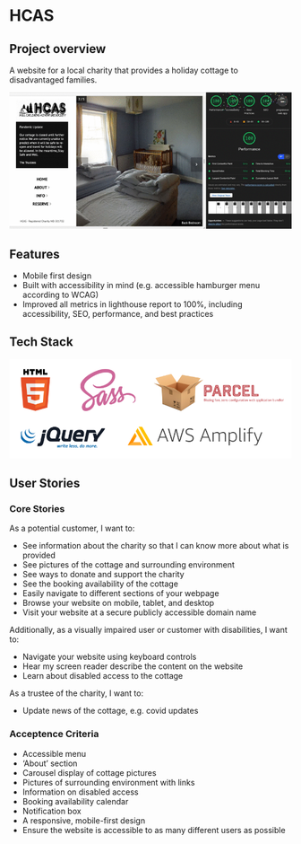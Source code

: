 # HCAS


## Project overview

A website for a local charity that provides a holiday cottage to disadvantaged families.

![demo with lighthouse report](/images/HCAS%20lighthouse%20report.gif)

## Features

- Mobile first design
- Built with accessibility in mind (e.g. accessible hamburger menu according to WCAG)
- Improved all metrics in lighthouse report to 100%, including accessibility, SEO, performance, and best practices

## Tech Stack
<img alt="tech stack" src="./images/tech-stack.png" />

## User Stories

### Core Stories

As a potential customer, I want to:

- See information about the charity so that I can know more about what is provided
- See pictures of the cottage and surrounding environment
- See ways to donate and support the charity
- See the booking availability of the cottage
- Easily navigate to different sections of your webpage
- Browse your website on mobile, tablet, and desktop
- Visit your website at a secure publicly accessible domain name
  

Additionally, as a visually impaired user or customer with disabilities, I want to:

- Navigate your website using keyboard controls
- Hear my screen reader describe the content on the website
- Learn about disabled access to the cottage

As a trustee of the charity, I want to:
- Update news of the cottage, e.g. covid updates

### Acceptence Criteria

- Accessible menu
- ‘About’ section
- Carousel display of cottage pictures
- Pictures of surrounding environment with links
- Information on disabled access
- Booking availability calendar
- Notification box
- A responsive, mobile-first design
- Ensure the website is accessible to as many different users as possible
